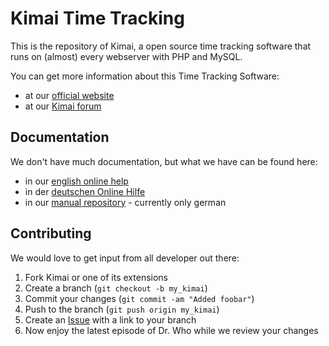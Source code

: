 Kimai Time Tracking
===================

This is the repository of Kimai, a open source time tracking software
that runs on (almost) every webserver with PHP and MySQL.

You can get more information about this Time Tracking Software:

* at our [official website](http://www.kimai.org)
* at our [Kimai forum](http://forum.kimai.org)

Documentation
-------------

We don't have much documentation, but what we have can be found here:

* in our [english online help](http://www.kimai.org/en/documentation/)
* in der [deutschen Online Hilfe](http://www.kimai.org/dokumentation/)
* in our [manual repository](https://github.com/kimai/manuals) - currently only german

Contributing
------------

We would love to get input from all developer out there:

1. Fork Kimai or one of its extensions
2. Create a branch (`git checkout -b my_kimai`)
3. Commit your changes (`git commit -am "Added foobar"`)
4. Push to the branch (`git push origin my_kimai`)
5. Create an [Issue][1] with a link to your branch
6. Now enjoy the latest episode of Dr. Who while we review your changes

[1]: http://github.com/kimai/kimai/issues
